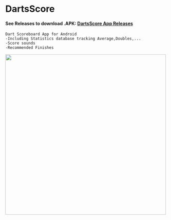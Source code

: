 # DartsScore
#### See Releases to download .APK:  [DartsScore App Releases](https://github.com/PhilKes/DartsScore/releases)
    Dart Scoreboard App for Android
    -Including Statistics database tracking Average,Doubles,...
    -Score sounds
    -Recommended Finishes
<img src="https://i.imgur.com/ZW2ogNs.jpg" height="500">
